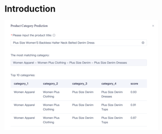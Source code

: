 
# Introduction

![plot](https://github.com/chloeeliu/LLMs-application/blob/4dbcbd6a6cc1f12e0ee14b5b1098e042c6884fee/image/rag/1.jpg)
